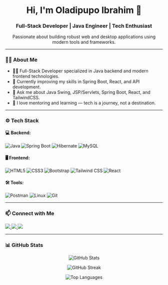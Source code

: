 


<h1 align="center">Hi, I'm Oladipupo Ibrahim 👋</h1>
<h3 align="center">Full-Stack Developer | Java Engineer | Tech Enthusiast</h3>

<p align="center">
  Passionate about building robust web and desktop applications using modern tools and frameworks.
</p>

---

### 🧑‍💻 About Me

- 👨‍💻 Full-Stack Developer specialized in Java backend and modern frontend technologies.
- 🌱 Currently improving my skills in Spring Boot, React, and API development.
- 💬 Ask me about Java Swing, JSP/Servlets, Spring Boot, React, and TailwindCSS.
- 🧠 I love mentoring and learning — tech is a journey, not a destination.

---

### ⚙️ Tech Stack

#### 💻 Backend:
![Java](https://img.shields.io/badge/-Java-007396?style=flat&logo=java)
![Spring Boot](https://img.shields.io/badge/-Spring%20Boot-6DB33F?style=flat&logo=springboot)
![Hibernate](https://img.shields.io/badge/-Hibernate-59666C?style=flat&logo=hibernate)
![MySQL](https://img.shields.io/badge/-MySQL-4479A1?style=flat&logo=mysql)

#### 🖥️ Frontend:
![HTML5](https://img.shields.io/badge/-HTML5-E34F26?style=flat&logo=html5)
![CSS3](https://img.shields.io/badge/-CSS3-1572B6?style=flat&logo=css3)
![Bootstrap](https://img.shields.io/badge/-Bootstrap-563D7C?style=flat&logo=bootstrap)
![Tailwind CSS](https://img.shields.io/badge/-TailwindCSS-38B2AC?style=flat&logo=tailwind-css)
![React](https://img.shields.io/badge/-React-61DAFB?style=flat&logo=react)

#### 🛠 Tools:
![Postman](https://img.shields.io/badge/-Postman-FF6C37?style=flat&logo=postman)
![Linux](https://img.shields.io/badge/-Linux-FCC624?style=flat&logo=linux)
![Git](https://img.shields.io/badge/-Git-F05032?style=flat&logo=git)

---

### 📫 Connect with Me

<p align="left">
  <a href="https://twitter.com/ibthecoder" target="_blank">
    <img src="https://img.shields.io/badge/Twitter-%231DA1F2.svg?style=flat&logo=twitter&logoColor=white" />
  </a>
  <a href="https://www.linkedin.com/in/oladipupo-ibrahim-165404251/" target="_blank">
    <img src="https://img.shields.io/badge/LinkedIn-%230077B5.svg?style=flat&logo=linkedin&logoColor=white" />
  </a>
  <a href="https://www.instagram.com/ibthecoder/" target="_blank">
    <img src="https://img.shields.io/badge/Instagram-%23E4405F.svg?style=flat&logo=instagram&logoColor=white" />
  </a>
</p>

---

### 📊 GitHub Stats

<p align="center">
  <img src="https://github-readme-stats.vercel.app/api?username=ibthecoder&show_icons=true&theme=github_dark" alt="GitHub Stats" />
</p>
<p align="center">
  <img src="https://github-readme-streak-stats.herokuapp.com/?user=ibthecoder&theme=github-dark" alt="GitHub Streak" />
</p>
<p align="center">
  <img src="https://github-readme-stats.vercel.app/api/top-langs/?username=ibthecoder&layout=compact&theme=github_dark" alt="Top Languages" />
</p>


